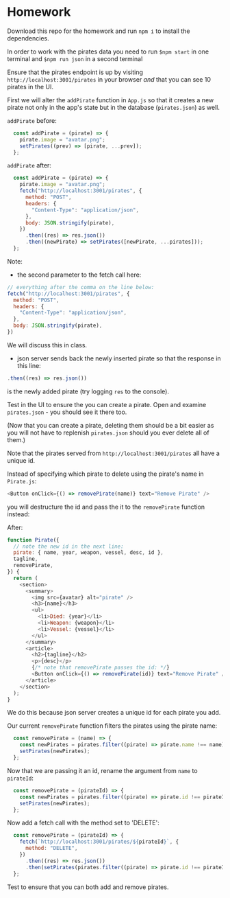 # Homework

Download this repo for the homework and run `npm i` to install the dependencies.

In order to work with the pirates data you need to run `$npm start` in one terminal and  `$npm run json` in a second terminal

Ensure that the pirates endpoint is up by visiting `http://localhost:3001/pirates` in your browser _and_ that you can see 10 pirates in the UI.

First we will alter the `addPirate` function in `App.js` so that it creates a new pirate not only in the app's state but in the database (`pirates.json`) as well.

`addPirate` before:

```js
  const addPirate = (pirate) => {
    pirate.image = "avatar.png";
    setPirates((prev) => [pirate, ...prev]);
  };
```

`addPirate` after:

```js
  const addPirate = (pirate) => {
    pirate.image = "avatar.png";
    fetch("http://localhost:3001/pirates", {
      method: "POST",
      headers: {
        "Content-Type": "application/json",
      },
      body: JSON.stringify(pirate),
    })
      .then((res) => res.json())
      .then((newPirate) => setPirates([newPirate, ...pirates]));
  };
```

Note: 

- the second parameter to the fetch call here:

```js
// everything after the comma on the line below:
fetch("http://localhost:3001/pirates", {
  method: "POST",
  headers: {
    "Content-Type": "application/json",
  },
  body: JSON.stringify(pirate),
})
```

We will discuss this in class.

- json server sends back the newly inserted pirate so that the response in this line:

```js
.then((res) => res.json())
```

is the newly added pirate (try logging `res` to the console).

Test in the UI to ensure the you can create a pirate. Open and examine `pirates.json` - you should see it there too.

(Now that you can create a pirate, deleting them should be a bit easier as you will not have to replenish `pirates.json` should you ever delete all of them.)

Note that the pirates served from `http://localhost:3001/pirates` all have a unique id.

Instead of specifying which pirate to delete using the pirate's name in `Pirate.js`:

```js
<Button onClick={() => removePirate(name)} text="Remove Pirate" />
```

you will destructure the id and pass the it to the `removePirate` function instead:

After:

```js
function Pirate({
  // note the new id in the next line:
  pirate: { name, year, weapon, vessel, desc, id },
  tagline,
  removePirate,
}) {
  return (
    <section>
      <summary>
        <img src={avatar} alt="pirate" />
        <h3>{name}</h3>
        <ul>
          <li>Died: {year}</li>
          <li>Weapon: {weapon}</li>
          <li>Vessel: {vessel}</li>
        </ul>
      </summary>
      <article>
        <h2>{tagline}</h2>
        <p>{desc}</p>
        {/* note that removePirate passes the id: */}
        <Button onClick={() => removePirate(id)} text="Remove Pirate" />
      </article>
    </section>
  );
}
```

We do this because json server creates a unique id for each pirate you add.

Our current `removePirate` function filters the pirates using the pirate name:

```js
  const removePirate = (name) => {
    const newPirates = pirates.filter((pirate) => pirate.name !== name);
    setPirates(newPirates);
  };
```

Now that we are passing it an id, rename the argument from `name` to `pirateId`:

```js
  const removePirate = (pirateId) => {
    const newPirates = pirates.filter((pirate) => pirate.id !== pirateId);
    setPirates(newPirates);
  };
```

Now add a fetch call with the method set to 'DELETE':

```js
  const removePirate = (pirateId) => {
    fetch(`http://localhost:3001/pirates/${pirateId}`, {
      method: "DELETE",
    })
      .then((res) => res.json())
      .then(setPirates(pirates.filter((pirate) => pirate.id !== pirateId)));
  };
```

Test to ensure that you can both add and remove pirates.